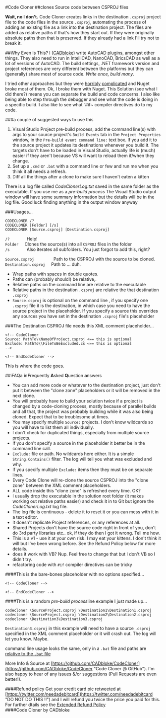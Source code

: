 #Code Cloner ##clones Source code between CSPROJ files**Wait, no I don't.** Code Cloner creates links in the destination `.csproj` project file to the code files in the source `.csproj`, automating the process of adding an existing file as a link into the destination project. The files are added as relative paths if that's how they start out. If they were originally absolute paths then that is preserved.  If they already had a link I'll try not to break it. ##Why Even Is This?I ([CADbloke](https://CADbloke.com/)) write AutoCAD plugins, amongst other things. They also need to run in IntelliCAD, NanoCAD, BricsCAD as well as a lot of versions of AutoCAD. The build settings, .NET framework version and project references are very different between the platforms but they can (generally) share most of source code. *Write once, build many*.   I tried other approaches but they were [horribly](http://www.theswamp.org/index.php?topic=41868.msg497509#msg497509 "HORRIBLY") [complicated](http://www.theswamp.org/index.php?topic=49039.msg541752#msg541752 "COMPLICATED") and Nuget broke most of them. Ok, I broke them with Nuget. This Solution (see what I did there?) means you can separate the build and code concerns. I also like being able to step through the debugger and see what the code is doing in a specific build. I also like to see what `#if~ compiler directives do to my code. ###a couple of suggested ways to use this   1. Visual Studio Project pre-build process, add the command line(s) with args to your source project's `Build Events` tab in the `Project Properties` window, in the `Pre-build event command line:` text box. If you add it to the source project it updates its destinations whenever you build it. The targets don't have to be loaded in Visual Studio, actually life is (much) easier if they aren't because VS will want to reload them if/when they change.      1. Set up a `.cmd` or `.bat` with a command line or few and run me when you think it all needs a refresh. 1. Diff all the things after a clone to make sure I haven't eaten a kittenThere is a log file called *CodeClonerLog.txt* saved in the same folder as the executable. If you use me as a *pre-build process* The Visual Studio output window will have some summary information but the details will be in the log file. Good luck finding anything in the output window anyway ###Usages...`CODECLONER /?`  `CODECLONER [Folder] [/s]`  `CODECLONER [Source.csproj] [Destination.csproj]`    `/?` &nbsp;&nbsp;&nbsp; &nbsp;&nbsp;&nbsp;&nbsp;&nbsp;&nbsp;&nbsp;&nbsp;    Help!  `Folder` &nbsp;&nbsp;&nbsp; Clones the source(s) into all `CSPROJ` files in the folder  `/s` &nbsp;&nbsp;&nbsp; &nbsp;&nbsp;&nbsp;&nbsp;&nbsp;&nbsp;&nbsp;&nbsp;    Also iterates all subfolders. You just forgot to add this, right?`Source.csproj`      &nbsp;&nbsp;&nbsp;&nbsp;&nbsp;&nbsp;&nbsp;&nbsp;&nbsp;&nbsp;&nbsp;&nbsp;&nbsp;&nbsp;  Path to the CSPROJ with the source to be cloned.  `Destination.csproj` &nbsp;&nbsp;&nbsp;  Path to ... duh.- Wrap paths with spaces in double quotes. - Paths can (probably should!) be relative,.  - Relative paths on the command line are relative to the executable- Relative paths in the destination `.csproj` are relative the that destination `.csproj`  - `Source.csproj` is optional on the command line , if you specify one  `.csproj` file it is the destination, in which case you need to have the source project in the placeholder. If you specify a source this overrides any sources you have set in the destination `.csproj` file's placeholder###The Destination CSPROJ file needs this XML comment placeholder...    <!-- CodeCloner    Source: PathTo\\NameOfProject.csproj <== this is optional    Exclude: PathTo\\FileToBeExcluded.cs <== this is optional    -->        <!-- EndCodeCloner -->This is where the code goes.##iFAQa**i**n**F**requently **A**sked **Q**uestion **a**nswers  - You can add more code or whatever to the destination project, just don't put it between the "clone zone" placeholders or it will be removed in the next clone.  - You will probably have to build your solution twice if a project is changed by a code-cloning process, mostly because of parallel builds and all that, the project was probably building while it was also being cloned. Expect that to be troublesome at times.- You may specify multiple `Source:` projects. I don't know wildcards so you will have to list them all individually.  - I don't check for duplicated things, especially from multiple source projects.  - If you don't specify a source in the placeholder it better be in the command line call.  - `Exclude:` file or path. No wildcards here either. It is a simple `String.Contains()` filter. The log will tell you what was excluded and why.- If you specify multiple `Exclude:` items then they must be on separate lines. - Every Code Clone will re-clone the source CSPROJ into the "clone zone" between the XML comment placeholders.  - ALL code inside this "clone zone" is refreshed every time. OK?- I usually drop the executable in the solution root folder (it makes working out relative paths easier) and check it in to Git but ignore the *CodeClonerLog.txt* log file.- The log file is continuous - delete it to reset it or you can mess with it in a text editor. - It doesn't replicate Project references, or any references at all.- Shared Projects don't have the source code right in front of you, don't do 3rd party libraries etc.. ok, if they do then I got it wrong. Tell me how.- This is a v1 - use it at your own risk. I may eat your kittens. I don't think it will but I've been wrong before. See the Refund Policy below for more details.- does it work with VB? Nup. Feel free to change that but I don't VB so I didn't try.- refactoring code with `#if` compiler directives can be tricky####This is the bare-bones placeholder with no options specified...    <!-- CodeCloner -->        <!-- EndCodeCloner -->####This is a random *pre-build process*line example I just made up...    codecloner \SourceProject.csproj \Destination1\Destination1.csproj    codecloner \SourceProject.csproj \Destination2\Destination2.csproj    codecloner \Destination3\Destination3.csproj`Destination3.csproj` in this example will need to have a source `.csproj` specified in the XML comment placeholder or it will crash out. The log will let you know. Maybe.  command line usage looks the same, only in a `.bat` file and paths are [relative to the `.bat` file](http://stackoverflow.com/questions/14936625/relative-path-in-bat-script)More Info & Source at [https://github.com/CADbloke/CodeCloner](https://github.com/CADbloke/CodeCloner "Code Cloner @ GitHub"). I'm also happy to hear of any issues &/or suggestions (Pull Requests are even better!). ####Refund policyGet your credit card pic retweeted at [https://twitter.com/needadebitcard](https://twitter.com/needadebitcard "DO NOT DO THIS !!") and I will refund you twice the price you paid for this. For further dtails see the [Extended Refund Policy](http://www.seobook.com/freetards "This is not you, right?")   ####Code Cloner by CADbloke